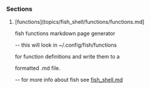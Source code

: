 ### Sections

1. [functions](topics/fish_shell/functions/functions.md]

   fish functions markdown page generator

   -- this will look in ~/.config/fish/functions

      for function definitions and write them to a 
   
      formatted .md file. 

    
   -- for more info about fish see [fish_shell.md](topics/fish_shell/fish_shell.md)


